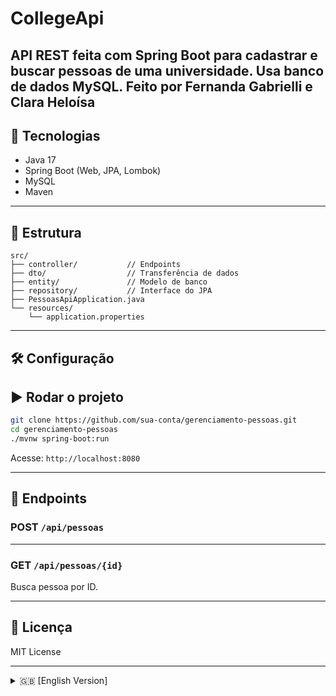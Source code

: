 ﻿# CollegeApi
 
API REST feita com **Spring Boot** para cadastrar e buscar pessoas de uma universidade. Usa banco de dados MySQL.
Feito por Fernanda Gabrielli e Clara Heloísa
---

## 🚀 Tecnologias

- Java 17  
- Spring Boot (Web, JPA, Lombok)  
- MySQL  
- Maven

---

## 📁 Estrutura

```
src/
├── controller/           // Endpoints
├── dto/                  // Transferência de dados
├── entity/               // Modelo de banco
├── repository/           // Interface do JPA
├── PessoasApiApplication.java
└── resources/
    └── application.properties
```

---

## 🛠️ Configuração

## ▶️ Rodar o projeto

```bash
git clone https://github.com/sua-conta/gerenciamento-pessoas.git
cd gerenciamento-pessoas
./mvnw spring-boot:run
```

Acesse: `http://localhost:8080`

---

## 📡 Endpoints

### POST `/api/pessoas`


---

### GET `/api/pessoas/{id}`

Busca pessoa por ID.

---

## 📄 Licença

MIT License

---

<details id="english-version">
<summary>🇬🇧 [English Version]</summary>

## 🇬🇧 People Management - University

Simple REST API with **Spring Boot** to register and retrieve university people using MySQL.

---

### 🚀 Tech Stack

- Java 17  
- Spring Boot (Web, JPA, Lombok)  
- MySQL  
- Maven

---

### 📁 Structure

```
src/
├── controller/           // Endpoints
├── dto/                  // Data Transfer
├── entity/               // Entity
├── repository/           // JPA Interface
├── PessoasApiApplication.java
└── resources/
    └── application.properties
```

---

### 🛠️ Setup


### ▶️ Run

```bash
git clone https://github.com/your-account/gerenciamento-pessoas.git
cd gerenciamento-pessoas
./mvnw spring-boot:run
```

Go to: `http://localhost:8080`

---

### 📡 Endpoints

#### POST `/api/pessoas`


#### GET `/api/pessoas/{id}`

Get person by ID.

---

### 📄 License

MIT License
</details>
